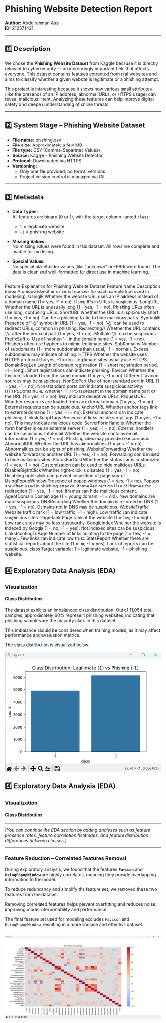 # Phishing Website Detection Report  
**Author:** Abdulrahman Assi  
**ID:** 212371421  

---

## 1️⃣ Description

We chose the **Phishing Website Dataset** from Kaggle because it is directly relevant to cybersecurity — an increasingly important field that affects everyone. This dataset contains features extracted from real websites and aims to classify whether a given website is legitimate or a phishing attempt.

This project is interesting because it shows how various small attributes (like the presence of an IP address, abnormal URLs, or HTTPS usage) can reveal malicious intent. Analyzing these features can help improve digital safety and deepen understanding of online threats.

---

## 2️⃣ System Stage – Phishing Website Dataset

- **File name:** phishing.csv  
- **File size:** Approximately a few MB  
- **File type:** CSV (Comma-Separated Values)  
- **Source:** Kaggle - Phishing Website Detector  
- **Protocol:** Downloaded via HTTPS  
- **Versioning:**  
  - Only one file provided; no formal versions  
  - Project version control is managed via Git  

---

## 3️⃣ Metadata

- **Data Types:**  
  All features are binary (0 or 1), with the target column named `class`:  
  - `1` = legitimate website  
  - `-1` = phishing website  

- **Missing Values:**  
  No missing values were found in this dataset. All rows are complete and usable for modeling.

- **Special Values:**  
  No special placeholder values (like “unknown” or -999) were found. The data is clean and well-formatted for direct use in machine learning.

---
Feature Explanation for Phishing Website Dataset
Feature Name	Description
Index	A unique identifier or serial number for each sample (not used in modeling).
UsingIP	Whether the website URL uses an IP address instead of a domain name (1 = yes, -1 = no). Using IPs in URLs is suspicious.
LongURL	Whether the URL is unusually long (1 = yes, -1 = no). Phishing URLs often use long, confusing URLs.
ShortURL	Whether the URL is suspiciously short (1 = yes, -1 = no). Can be a phishing tactic to hide malicious parts.
Symbol@	Presence of '@' symbol in URL (1 = yes, -1 = no). '@' can be used to redirect URLs, common in phishing.
Redirecting//	Whether the URL contains '//' after the protocol part (1 = yes, -1 = no). Multiple '//' can be suspicious.
PrefixSuffix-	Use of hyphen '-' in the domain name (1 = yes, -1 = no). Phishers often use hyphens to mimic legitimate sites.
SubDomains	Number of subdomains (1 = more subdomains than usual, -1 = normal). Excess subdomains may indicate phishing.
HTTPS	Whether the website uses HTTPS protocol (1 = yes, -1 = no). Legitimate sites usually use HTTPS.
DomainRegLen	Length of domain registration (1 = short registration period, -1 = long). Short registrations can indicate phishing.
Favicon	Whether the favicon is loaded from the same domain (1 = yes, -1 = no). Different favicon sources may be suspicious.
NonStdPort	Use of non-standard port in URL (1 = yes, -1 = no). Non-standard ports can indicate suspicious activity.
HTTPSDomainURL	Whether HTTPS is present in the domain name part of the URL (1 = yes, -1 = no). May indicate deceptive URLs.
RequestURL	Whether resources are loaded from an external domain (1 = yes, -1 = no). External requests can be suspicious.
AnchorURL	Whether anchor tags link to external domains (1 = yes, -1 = no). External anchors can indicate phishing.
LinksInScriptTags	Presence of links inside script tags (1 = yes, -1 = no). This may indicate malicious code.
ServerFormHandler	Whether the form handler is on an external server (1 = yes, -1 = no). External handlers can be suspicious.
InfoEmail	Whether the website contains email information (1 = yes, -1 = no). Phishing sites may provide fake contacts.
AbnormalURL	Whether the URL has abnormalities (1 = yes, -1 = no). Abnormalities can be signs of phishing.
WebsiteForwarding	Whether the website forwards to another URL (1 = yes, -1 = no). Forwarding can be used to hide malicious sites.
StatusBarCust	Whether the status bar is customized (1 = yes, -1 = no). Customization can be used to hide malicious URLs.
DisableRightClick	Whether right-click is disabled (1 = yes, -1 = no). Disabling right-click can prevent inspection of page source.
UsingPopupWindow	Presence of popup windows (1 = yes, -1 = no). Popups are often used in phishing attacks.
IframeRedirection	Use of iframes for redirection (1 = yes, -1 = no). Iframes can hide malicious content.
AgeofDomain	Domain age (1 = young domain, -1 = old). New domains are more suspicious.
DNSRecording	Whether the domain is recorded in DNS (1 = yes, -1 = no). Domains not in DNS may be suspicious.
WebsiteTraffic	Website traffic rank (1 = low traffic, -1 = high). Low traffic can indicate suspicious sites.
PageRank	Page rank of the website (1 = low, -1 = high). Low rank sites may be less trustworthy.
GoogleIndex	Whether the website is indexed by Google (1 = no, -1 = yes). Not indexed sites can be suspicious.
LinksPointingToPage	Number of links pointing to the page (1 = few, -1 = many). Few links can indicate low trust.
StatsReport	Whether there are statistical reports about the site (1 = no, -1 = yes). Lack of reports can be suspicious.
class	Target variable: 1 = legitimate website, -1 = phishing website.


## 4️⃣ Exploratory Data Analysis (EDA)

### Visualization

#### Class Distribution

The dataset exhibits an imbalanced class distribution. Out of 11,054 total samples, approximately 60% represent phishing websites, indicating that phishing samples are the majority class in this dataset.

This imbalance should be considered when training models, as it may affect performance and evaluation metrics.

The class distribution is visualized below:

![Class Distribution](ClassDistribution.png)


## 4️⃣ Exploratory Data Analysis (EDA)

### Visualization

#### Class Distribution
---

*(You can continue the EDA section by adding analyses such as feature presence rates, feature correlation heatmaps, and feature distribution differences between classes.)*

---

### Feature Reduction – Correlated Features Removal

During exploratory analysis, we found that the features **`Favicon`** and **`UsingPopupWindow`** are highly correlated, meaning they provide overlapping information to the model.

To reduce redundancy and simplify the feature set, we removed these two features from the dataset.

Removing correlated features helps prevent overfitting and reduces noise, improving model interpretability and performance.

The final feature set used for modeling excludes `Favicon` and `UsingPopupWindow`, resulting in a more concise and effective dataset.

![Features Correlation](Correlation-Matrix.png)
---